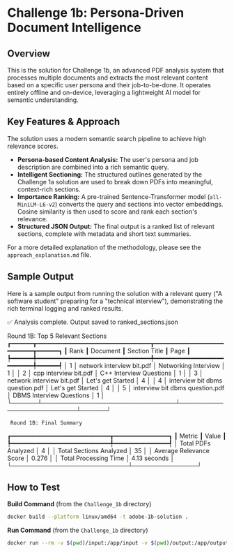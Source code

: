 # Challenge 1b: Persona-Driven Document Intelligence

## Overview

This is the solution for Challenge 1b, an advanced PDF analysis system that processes multiple documents and extracts the most relevant content based on a specific user persona and their job-to-be-done. It operates entirely offline and on-device, leveraging a lightweight AI model for semantic understanding.

## Key Features & Approach

The solution uses a modern semantic search pipeline to achieve high relevance scores.

* **Persona-based Content Analysis:** The user's persona and job description are combined into a rich semantic query.
* **Intelligent Sectioning:** The structured outlines generated by the Challenge 1a solution are used to break down PDFs into meaningful, context-rich sections.
* **Importance Ranking:** A pre-trained Sentence-Transformer model (`all-MiniLM-L6-v2`) converts the query and sections into vector embeddings. Cosine similarity is then used to score and rank each section's relevance.
* **Structured JSON Output:** The final output is a ranked list of relevant sections, complete with metadata and short text summaries.

For a more detailed explanation of the methodology, please see the `approach_explanation.md` file.

## Sample Output

Here is a sample output from running the solution with a relevant query ("A software student" preparing for a "technical interview"), demonstrating the rich terminal logging and ranked results.

✅ Analysis complete. Output saved to ranked_sections.json

  Round 1B: Top 5 Relevant Sections
┏━━━━━━┳━━━━━━━━━━━━━━━━━━━━━━━━━━━━━━━┳━━━━━━━━━━━━━━━━━━━━━━━━━━┳━━━━━━┓
┃ Rank ┃ Document                      ┃ Section Title            ┃ Page ┃
┡━━━━━━╇━━━━━━━━━━━━━━━━━━━━━━━━━━━━━━━╇━━━━━━━━━━━━━━━━━━━━━━━━━━╇━━━━━━┩
│ 1    │ network interview bit.pdf       │ Networking Interview     │ 1    │
│ 2    │ cpp interview bit.pdf           │ C++ Interview Questions  │ 1    │
│ 3    │ network interview bit.pdf       │ Let's get Started        │ 4    │
│ 4    │ interview bit dbms question.pdf │ Let's get Started        │ 4    │
│ 5    │ interview bit dbms question.pdf │ DBMS Interview Questions │ 1    │
└──────┴───────────────────────────────┴──────────────────────────┴──────┘

     Round 1B: Final Summary
┏━━━━━━━━━━━━━━━━━━━━━━━━━━━┳━━━━━━━━━━━━━━━┓
┃ Metric                    ┃ Value         ┃
┡━━━━━━━━━━━━━━━━━━━━━━━━━━━╇━━━━━━━━━━━━━━━┩
│ Total PDFs Analyzed       │ 4             │
│ Total Sections Analyzed   │ 35            │
│ Average Relevance Score   │ 0.276         │
│ Total Processing Time     │ 4.13 seconds  │
└───────────────────────────┴───────────────┘

## How to Test

**Build Command** (from the `Challenge_1b` directory)
```bash
docker build --platform linux/amd64 -t adobe-1b-solution .
```

**Run Command** (from the `Challenge_1b` directory)
```bash
docker run --rm -v $(pwd)/input:/app/input -v $(pwd)/output:/app/output -v $(pwd)/model:/app/model adobe-1b-solution python analyzer.py --persona "A software student" --job "Prepare for a technical interview"
```